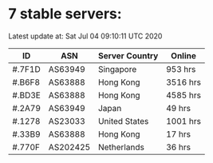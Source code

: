 # 7 stable servers:

Latest update at: Sat Jul 04 09:10:11 UTC 2020

| ID | ASN | Server Country | Online |
| -- | --- | -------------- | ------ |
| #.7F1D | AS63949 | Singapore | 953 hrs |
| #.B6F8 | AS63888 | Hong Kong | 3516 hrs |
| #.BD3E | AS63888 | Hong Kong | 4585 hrs |
| #.2A79 | AS63949 | Japan | 49 hrs |
| #.1278 | AS23033 | United States | 1001 hrs |
| #.33B9 | AS63888 | Hong Kong | 17 hrs |
| #.770F | AS202425 | Netherlands | 36 hrs |

